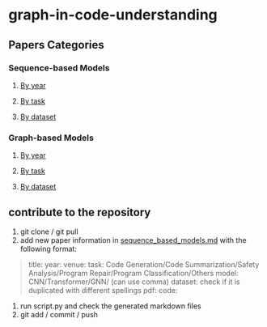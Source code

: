 # graph-in-code-understanding

## Papers Categories

### Sequence-based Models
1. [By year](sequence_based_models/years.md)
   
2. [By task](sequence_based_models/tasks.md)
   
3. [By dataset](sequence_based_models/datasets.md)

### Graph-based Models
1. [By year](graph_based_models/years.md)
   
2. [By task](graph_based_models/tasks.md)
   
3. [By dataset](graph_based_models/datasets.md)

## contribute to the repository

1. git clone / git pull
2. add new paper information in [sequence_based_models.md](sequence_based_models.md) with the following format:

> title: 
> year: 
> venue: 
> task: Code Generation/Code Summarization/Safety Analysis/Program Repair/Program Classification/Others
> model: CNN/Transformer/GNN/ (can use comma)
> dataset: check if it is duplicated with different spellings
> pdf: 
> code: 

1. run script.py and check the generated markdown files
2. git add / commit / push
